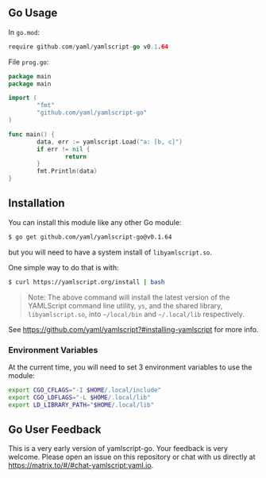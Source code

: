 ## Go Usage

In `go.mod`:

```go
require github.com/yaml/yamlscript-go v0.1.64
```

File `prog.go`:

```go
package main
package main

import (
        "fmt"
        "github.com/yaml/yamlscript-go"
)

func main() {
        data, err := yamlscript.Load("a: [b, c]")
        if err != nil {
                return
        }
        fmt.Println(data)
}
```



## Installation

You can install this module like any other Go module:

```bash
$ go get github.com/yaml/yamlscript-go@v0.1.64
```

but you will need to have a system install of `libyamlscript.so`.

One simple way to do that is with:

```bash
$ curl https://yamlscript.org/install | bash
```

> Note: The above command will install the latest version of the YAMLScript
command line utility, `ys`, and the shared library, `libyamlscript.so`, into
`~/local/bin` and `~/.local/lib` respectively.

See https://github.com/yaml/yamlscript?#installing-yamlscript for more info.


### Environment Variables

At the current time, you will need to set 3 environment variables to use the
module:

```bash
export CGO_CFLAGS="-I $HOME/.local/include"
export CGO_LDFLAGS="-L $HOME/.local/lib"
export LD_LIBRARY_PATH="$HOME/.local/lib"
```


## Go User Feedback

This is a very early version of yamlscript-go.
Your feedback is very welcome.
Please open an issue on this repository or chat with us directly at
<https://matrix.to/#/#chat-yamlscript:yaml.io>.
